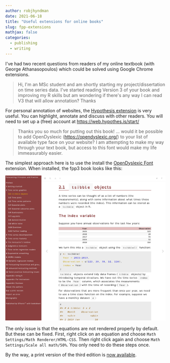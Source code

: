 ```yaml
---
author: robjhyndman
date: 2021-06-18
title: "Useful extensions for online books"
slug: fpp-extensions
mathjax: false
categories:
  - publishing
  - writing
---
```


I've had two recent questions from readers of my online textbook (with George Athanasopoulos) which could be solved using Google Chrome extensions.

> Hi, I'm an MSc student and am shortly starting my project/dissertation on time series data. I've started reading Version 3 of your book and improving my R skills but am wondering if there's any way I can read V3 that will allow annotation? Thanks

For personal annotation of websites, the [Hypothesis extension](https://chrome.google.com/webstore/detail/hypothesis-web-pdf-annota/bjfhmglciegochdpefhhlphglcehbmek) is very useful. You can highlight, annotate and discuss with other readers. You will need to set up a (free) account at https://web.hypothes.is/start/

> Thanks you so much for putting out this book! ... would it be possible to add OpenDyslexic (https://opendyslexic.org/) to your list of available type face on your website? I am attempting to make my way through your text book, but access to this font would make my life immeasurably easier.

The simplest approach here is to use the install the [OpenDyslexic Font](https://chrome.google.com/webstore/detail/opendyslexic-font-for-chr/kplpcbodojdjlejmkfbghifakoinigie/) extension. When installed, the fpp3 book looks like this:

![](/img/opendyslexic.png)

The only issue is that the equations are not rendered properly by default. But these can be fixed. First, right click on an equation and choose `Math Settings/Math Renderer/HTML-CSS`. Then right click again and choose `Math Settings/Scale all math/50%`. You only need to do these steps once.

By the way, a print version of the third edition is [now available](http://geni.us/fpp3).
